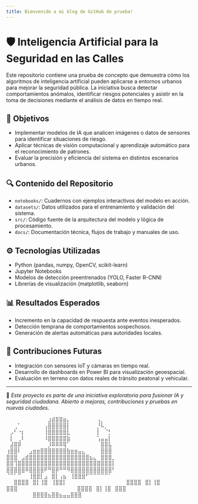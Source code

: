 ```yaml
---
title: Bienvenido a mi blog de GitHub de prueba!
---
```



# 🛡️ Inteligencia Artificial para la Seguridad en las Calles

Este repositorio contiene una prueba de concepto que demuestra cómo los algoritmos de inteligencia artificial pueden aplicarse a entornos urbanos para mejorar la seguridad pública. La iniciativa busca detectar comportamientos anómalos, identificar riesgos potenciales y asistir en la toma de decisiones mediante el análisis de datos en tiempo real.

## 📍 Objetivos

- Implementar modelos de IA que analicen imágenes o datos de sensores para identificar situaciones de riesgo.
- Aplicar técnicas de visión computacional y aprendizaje automático para el reconocimiento de patrones.
- Evaluar la precisión y eficiencia del sistema en distintos escenarios urbanos.

## 🔍 Contenido del Repositorio

- `notebooks/`: Cuadernos con ejemplos interactivos del modelo en acción.
- `datasets/`: Datos utilizados para el entrenamiento y validación del sistema.
- `src/`: Código fuente de la arquitectura del modelo y lógica de procesamiento.
- `docs/`: Documentación técnica, flujos de trabajo y manuales de uso.

## ⚙️ Tecnologías Utilizadas

- Python (pandas, numpy, OpenCV, scikit-learn)
- Jupyter Notebooks
- Modelos de detección preentrenados (YOLO, Faster R-CNN)
- Librerías de visualización (matplotlib, seaborn)

## 📊 Resultados Esperados

- Incremento en la capacidad de respuesta ante eventos inesperados.
- Detección temprana de comportamientos sospechosos.
- Generación de alertas automáticas para autoridades locales.

## 🧠 Contribuciones Futuras

- Integración con sensores IoT y cámaras en tiempo real.
- Desarrollo de dashboards en Power BI para visualización geoespacial.
- Evaluación en terreno con datos reales de tránsito peatonal y vehicular.

---

💬 _Este proyecto es parte de una iniciativa exploratoria para fusionar IA y seguridad ciudadana. Abierto a mejoras, contribuciones y pruebas en nuevas ciudades._




⠀⠀⠀⠀⠀⠀⠀⠀⠀⠀⠀⣰⣾⣿⣿⣶⡄⠀⠀⠀⠀⠀⠀⠀⢠⡀⠀⠀⠀
⠀⠀⢀⠁⠀⠀⠀⠀⠀⠀⢠⣿⣿⣿⣿⣿⡇⠀⠀⠀⠀⠀⠀⠀⡘⠧⡀⠀⠀
⠀⡠⠃⠐⡆⠀⠀⠀⠀⠀⢸⣿⣿⣿⣿⣿⣇⠀⠀⠀⠀⠀⠀⠀⡇⠀⠈⡃⠀
⠀⡇⠀⢀⠇⠀⠀⠀⠀⠀⠸⣿⣿⣿⣿⣿⣷⠀⠀⠀⠀⠀⠀⠀⢡⣤⣤⡇⠀
⠀⣼⣿⡿⠀⠀⠀⠀⠀⠀⠀⡸⠿⠿⠿⢿⠁⠀⠀⠀⠀⠀⠀⠀⠀⣿⣿⣧⠀
⢰⣿⣿⠇⠀⠀⣠⣶⣶⣿⣿⣿⣿⣿⣿⣿⣷⣶⣶⣤⣄⠀⠀⠀⠀⣿⣿⣿⠀
⣿⣿⣿⠀⣠⣾⣿⣿⣿⣿⣿⣿⣿⣿⣿⣿⣿⣿⣿⣿⣿⣿⣦⣄⠀⣿⣿⣿⡀
⣿⣿⢹⣿⣿⣿⣿⣿⣿⣿⣿⣿⣿⣿⣿⣿⣿⣿⣿⣿⣿⣿⣿⣿⣿⣿⣿⣿⡇
⣿⣿⣿⣿⣿⠿⣿⣿⣿⣿⠟⠛⣿⡿⠛⠛⠻⣿⣿⣿⣿⣿⣿⣿⣿⣿⣿⣿⠃
⠈⠉⠁⠉⠀⠀⢸⣿⣿⡇⣠⠀⣿⡇⢠⣦⠀⢸⣿⣿⣿⠋⠉⠉⠉⠉⠉⠁⠀
⠀⠀⠀⠀⠀ ⠀⠀⣿⣿⣿⣿⠀⣿⡇⢸⣿⠀⢸⣿⣿⡇⠀⠀⠀⠀⠀⠀⠀⠀
⠀⠀⠀⠀⠀⠀⠀ ⣿⣿⣿⣿⠀⣿⡇⢸⣿⠀ ⣿⣿⣿⠀⠀⠀⠀⠀⠀⠀⠀
⠀⠀⠀⠀⠀⠀⠀ ⣿⣿⣿⣿⠀⣿⡇⢸⣿⠀⣿⣿⣿⠀⠀⠀⠀⠀⠀⠀⠀⠀
⠀⠀⠀⠀⠀⠀⠀⣿⣿⣿⣿⣦⣿⣿⣦⣤⣤⣿⣿⣿⠀⠀⠀
